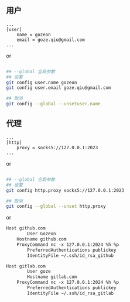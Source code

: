 ## 用户

```title=".git/config"
...
[user]
	name = gozeon
	email = goze.qiu@gmail.com
...
```

or

```bash

## --global 全局参数
## 设置
git config user.name gozeon
git config user.email goze.qiu@gmail.com

## 取消
git config --global --unsetuser.name
```

## 代理

```title=".git/config"
...
[http]
	proxy = socks5://127.0.0.1:2023
...
```

or

```bash

## --global 全局参数
## 设置
git config http.proxy socks5://127.0.0.1:2023

## 取消
git config --global --unset http.proxy
```

or

```txt title="~/.ssh/config"
Host github.com
        User Gozeon
	Hostname github.com
	ProxyCommand nc -x 127.0.0.1:2024 %h %p
        PreferredAuthentications publickey
        IdentityFile ~/.ssh/id_rsa_github

Host gitlab.com
        User goze
        Hostname gitlab.com
	ProxyCommand nc -x 127.0.0.1:2024 %h %p
        PreferredAuthentications publickey
        IdentityFile ~/.ssh/id_rsa_gitlab
```



